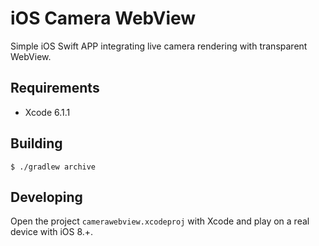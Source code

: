 iOS Camera WebView
==================

Simple iOS Swift APP integrating live camera rendering with transparent WebView.

Requirements
------------

* Xcode 6.1.1

Building
--------

    $ ./gradlew archive

Developing
----------

Open the project `camerawebview.xcodeproj` with Xcode and play on a real device with iOS 8.+.

